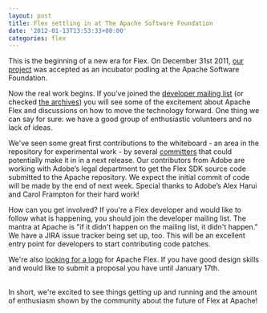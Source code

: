 ```yaml
---
layout: post
title: Flex settling in at The Apache Software Foundation
date: '2012-01-13T13:53:33+00:00'
categories: flex
---
```

<p>This is the beginning of a new era for Flex. On December 31st 2011, <a href="http://incubator.apache.org/flex/" title="Apache Flex podling">our project</a> was accepted as an incubator podling at the Apache Software Foundation.</p>

<p>Now the real work begins. If you’ve joined the <a href="http://incubator.apache.org/flex/mailing-lists.html" title="Flex developer mailing list">developer mailing list</a> (or checked <a href="http://markmail.org/search/?q=+list%3Aorg.apache.incubator.flex-dev" title="Flex developer mailing list archives">the archives</a>) you will see some of the excitement about Apache Flex and discussions on how to move the technology forward. One thing we can say for sure: we have a good group of enthusiastic volunteers and no lack of ideas.</p>

<p>We've seen some great first contributions to the whiteboard - an area in the repository for experimental work - by several <a href="http://incubator.apache.org/flex/team.html" title="Flex podling team">committers</a> that could potentially make it in in a next release. Our contributors from Adobe are working with Adobe’s legal department to get the Flex SDK source code submitted to the Apache repository. We expect the initial commit of code will be made by the end of next week. Special thanks to Adobe’s Alex Harui and Carol Frampton for their hard work!</p> 

<p>How can you get involved? If you're a Flex developer and would like to follow what is happening, you should join the developer mailing list. The mantra at Apache is "if it didn't happen on the mailing list, it didn't happen." We have a JIRA issue tracker being set up, too. This will be an excellent entry point for developers to start contributing code patches.</p> 

<p>We're also <a href="http://incubator.apache.org/flex/logo-contest.html" title="Apache Flex logo contest">looking for a logo</a> for Apache Flex. If you have good design skills and would like to submit a proposal you have until January 17th.</p>

<p><br />In short, we're excited to see things getting up and running and the amount of enthusiasm shown by the community about the future of Flex at Apache!</p>
